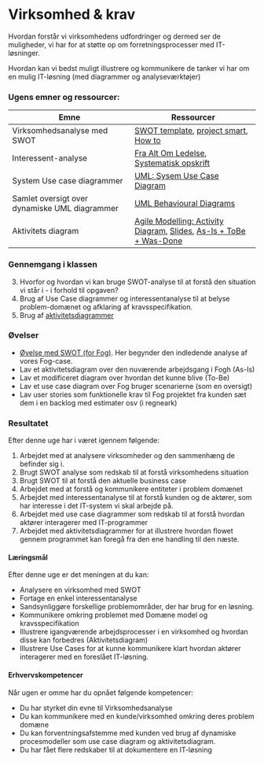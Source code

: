 # Virksomhed & krav

Hvordan forstår vi virksomhedens udfordringer og dermed ser de muligheder, vi har for at støtte op om forretningsprocesser med IT-løsninger. 

Hvordan kan vi bedst muligt illustrere og kommunikere de tanker vi har om en mulig IT-løsning (med diagrammer og analyseværktøjer)

### Ugens emner og ressourcer:  

| Emne                                     | Ressourcer                               |
| --------------------------| ---------------------------------------- |
| Virksomhedsanalyse med SWOT| [SWOT template](https://docs.google.com/document/d/1dx_X541_HV2mQpov0UOZh4lDdvGmq-tSllhKzNhD0G8/edit?usp=sharing), [project smart](https://www.projectsmart.co.uk/swot-analysis.php), [How to](https://www.smartdraw.com/swot-analysis/) |
|Interessent-analyse| [Fra Alt Om Ledelse](https://altomledelse.dk/interessentanalyse/), [Systematisk opskrift](Interessentanalyse.pdf)|
| System Use case diagrammer               | [UML: Sysem Use Case Diagram](http://www.uml-diagrams.org/use-case-diagrams.html) |
| Samlet oversigt over dynamiske UML diagrammer | [UML Behavioural Diagrams](https://www.tutorialspoint.com/object_oriented_analysis_design/pdf/ooad_uml_behavioural_diagrams.pdf)|
| Aktivitets diagram        | [Agile Modelling: Activity Diagram](http://agilemodeling.com/style/activityDiagram.htm), [Slides](SWD_Lektion8_ActivityDiagrams.pdf), [As-Is + ToBe + Was-Done](activitydiagrams.md) |

### Gennemgang i klassen
3. Hvorfor og hvordan vi kan bruge SWOT-analyse til at forstå den situation vi står i - i forhold til opgaven?
4. Brug af Use Case diagrammer og interessentanalyse til at belyse problem-domænet og afklaring af kravsspecifikation.
5. Brug af [aktivitetsdiagrammer](SWD_Lektion8_ActivityDiagrams.pdf)


### Øvelser
- [Øvelse med SWOT (for Fog)](fogcase.md). Her begynder den indledende analyse af vores Fog-case.
- Lav et aktivitetsdiagram over den nuværende arbejdsgang i Fogh (As-Is)
- Lav et modificeret diagram over hvordan det kunne blive (To-Be)
- Lav et use case diagram over Fog bruger scenarierne (som en oversigt)
- Lav user stories som funktionelle krav til Fog projektet fra kunden sæt dem i en backlog med estimater osv (i regneark)


### Resultatet

Efter denne uge har i været igennem følgende:

1. Arbejdet med at analysere virksomheder og den sammenhæng de befinder sig i.
2. Brugt SWOT analyse som redskab til at forstå virksomhedens situation
3. Brugt SWOT til at forstå den aktuelle business case
4. Arbejdet med at forstå og kommunikere entiteter i problem domænet
5. Arbejdet med interessentanalyse til at forstå kunden og de aktører, som har interesse i det IT-system vi skal arbejde på.
5. Arbejdet med use case diagrammer som redskab til at forstå hvordan aktører interagerer med IT-programmer
6. Arbejdet med aktivitetsdiagrammer for at illustrere hvordan flowet gennem programmet kan foregå fra den ene handling til den næste.

#### Læringsmål

Efter denne uge er det meningen at du kan:

- Analysere en virksomhed med SWOT
- Fortage en enkel interessentanalyse
- Sandsynliggøre forskellige problemområder, der har brug for en løsning.
- Kommunikere omkring problemet med Domæne model og kravsspecifikation
- Illustrere igangværende arbejdsprocesser i en virksomhed og hvordan disse kan forbedres (Aktivitetsdiagram)
- Illustrere Use Cases for at kunne kommunikere klart hvordan aktører interagerer med en foreslået IT-løsning.

#### Erhvervskompetencer

Når ugen er omme har du opnået følgende kompetencer:

- Du har styrket din evne til Virksomhedsanalyse
- Du kan kommunikere med en kunde/virksomhed omkring deres problem domæne
- Du kan forventningsafstemme med kunden ved brug af dynamiske procesmodeller som use case diagram og aktivitetsdiagram.
- Du har fået flere redskaber til at dokumentere en IT-løsning
  
